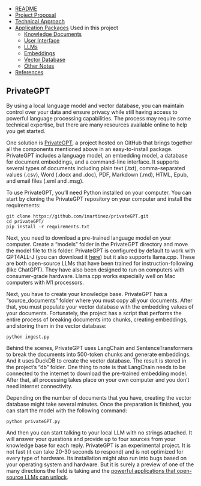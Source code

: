  - [README](../README.md)
 - [Project Proposal](project_proposal.md)
 - [Technical Approach](technical_approach.md)
 - [Application Packages](application_packages.md) Used in this project
   - [Knowledge Documents](knowledge_documents.md)
   - [User Interface](user_interface.md)
   - [LLMs](LLMs.md)
   - [Embeddings](embedding.md)
   - [Vector Database](vectorDB.md)
   - [Other Notes](misc_notes.md)
 - [References](references.md)


## PrivateGPT

By using a local language model and vector database, you can maintain control over your data and ensure privacy while still having access to powerful language processing capabilities. The process may require some technical expertise, but there are many resources available online to help you get started.

One solution is [PrivateGPT](https://github.com/imartinez/privateGPT), a project hosted on GitHub that brings together all the components mentioned above in an easy-to-install package. PrivateGPT includes a language model, an embedding model, a database for document embeddings, and a command-line interface. It supports several types of documents including plain text (.txt), comma-separated values (.csv), Word (.docx and .doc), PDF, Markdown (.md), HTML, Epub, and email files (.eml and .msg).

To use PrivateGPT, you’ll need Python installed on your computer. You can start by cloning the PrivateGPT repository on your computer and install the requirements:

```
git clone https://github.com/imartinez/privateGPT.git
cd privateGPT/
pip install -r requirements.txt
```

Next, you need to download a pre-trained language model on your computer. Create a “models” folder in the PrivateGPT directory and move the model file to this folder. PrivateGPT is configured by default to work with GPT4ALL-J (you can download it [here](https://gpt4all.io/models/ggml-gpt4all-j-v1.3-groovy.bin)) but it also supports llama.cpp. These are both open-source LLMs that have been trained for instruction-following (like ChatGPT). They have also been designed to run on computers with consumer-grade hardware. Llama.cpp works especially well on Mac computers with M1 processors.

Next, you have to create your knowledge base. PrivateGPT has a “source\_documents” folder where you must copy all your documents. After that, you must populate your vector database with the embedding values of your documents. Fortunately, the project has a script that performs the entire process of breaking documents into chunks, creating embeddings, and storing them in the vector database:

```
python ingest.py
```

Behind the scenes, PrivateGPT uses LangChain and SentenceTransformers to break the documents into 500-token chunks and generate embeddings. And it uses DuckDB to create the vector database. The result is stored in the project’s “db” folder. One thing to note is that LangChain needs to be connected to the internet to download the pre-trained embedding model. After that, all processing takes place on your own computer and you don’t need internet connectivity.

Depending on the number of documents that you have, creating the vector database might take several minutes. Once the preparation is finished, you can start the model with the following command:

```
python privateGPT.py
```

And then you can start talking to your local LLM with no strings attached. It will answer your questions and provide up to four sources from your knowledge base for each reply. PrivateGPT is an experimental project. It is not fast (it can take 20-30 seconds to respond) and is not optimized for every type of hardware. Its installation might also run into bugs based on your operating system and hardware. But it is surely a preview of one of the many directions the field is taking and the [powerful applications that open-source LLMs can unlock](https://bdtechtalks.com/2023/05/29/open-source-llms-cerebras-gpt/).
